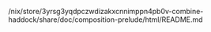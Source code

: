 /nix/store/3yrsg3yqdpczwdizakxcnnimppn4pb0v-combine-haddock/share/doc/composition-prelude/html/README.md